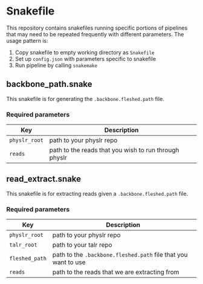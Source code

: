 # Snakefile
This repository contains snakefiles running specific portions of pipelines that
may need to be repeated frequently with different parameters. The usage pattern
is:
1. Copy snakefile to empty working directory as `Snakefile`
2. Set up `config.json` with parameters specific to snakefile
3. Run pipeline by calling `snakemake`

## backbone_path.snake
This snakefile is for generating the `.backbone.fleshed.path` file.

### Required parameters
Key | Description
--- | ---
`physlr_root` | path to your physlr repo
`reads` | path to the reads that you wish to run through physlr

## read_extract.snake
This snakefile is for extracting reads given a `.backbone.fleshed.path` file.

### Required parameters
Key | Description
--- | ---
`physlr_root` | path to your physlr repo
`talr_root` | path to your talr repo
`fleshed_path` | path to the `.backbone.fleshed.path` file that you want to use
`reads` | path to the reads that we are extracting from


